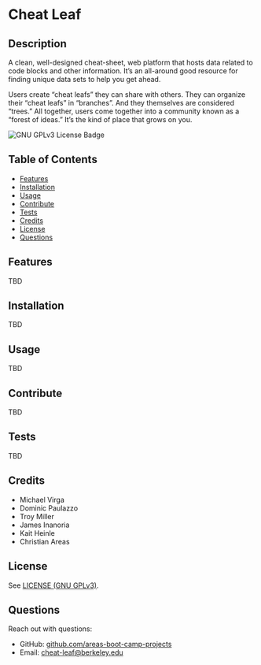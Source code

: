 # Cheat Leaf
## Description
A clean, well-designed cheat-sheet, web platform that hosts data related to code blocks and other information. It’s an all-around good resource for finding unique data sets to help you get ahead.

Users create “cheat leafs” they can share with others. They can organize their “cheat leafs” in “branches”. And they themselves are considered “trees.” All together, users come together into a community known as a “forest of ideas.” It’s the kind of place that grows on you.

<!-- if appropriate, add a screenshot ![image-alt](image-url) -->

![GNU GPLv3 License Badge](https://img.shields.io/github/license/areas-boot-camp-projects/cheat-leaf)


## Table of Contents
- [Features](#features)
- [Installation](#installation)
- [Usage](#usage)
- [Contribute](#contribute)
- [Tests](#tests)
- [Credits](#credits)
- [License](#license)
- [Questions](#questions)


## Features
TBD


## Installation
TBD


## Usage
TBD


## Contribute
TBD


## Tests
TBD


## Credits
- Michael Virga
- Dominic Paulazzo
- Troy Miller
- James Inanoria
- Kait Heinle
- Christian Areas


## License
See [LICENSE (GNU GPLv3)](./LICENSE).


## Questions
Reach out with questions:

- GitHub: [github.com/areas-boot-camp-projects](https://github.com/areas-boot-camp-projects)
- Email: [cheat-leaf@berkeley.edu](#)

